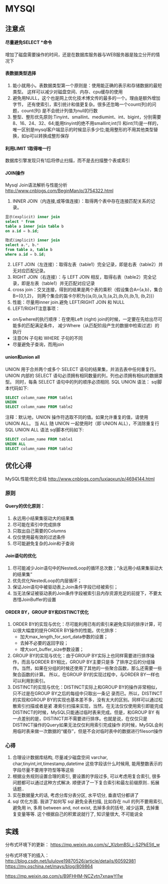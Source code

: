# MYSQl

## 注意点
#### 尽量避免SELECT *命令
增加了磁盘需要操作的时间，还是在数据库服务器与WEB服务器是独立分开的情况下
#### 表数据类型选择
1. 能小就用小。表数据类型第一个原则是：使用能正确的表示和存储数据的最短类型。
   这样可以减少对磁盘空间、内存、cpu缓存的使用
2. 避免用NULL，这个也是网上优化技术博文传的最多的一个。理由是额外增加字节，
   还有使索引，索引统计和值更复杂。很多还忽略一个count(列)的问题，count(列)
   是不会统计列值为null的行数
3. 整型、整形优先原则:Tinyint、smallint、mediumint、int、bigint，分别需要
   8、16、24、32、64;能用tinyint的绝不用smallint;int(1) 和int(11)是一样的，
   唯一区别是mysql客户端显示的时候显示多少位;能用整形的不用其他类型替换，如ip可以转换成整形保存

#### 利用LIMIT 1取得唯一行
数据库引擎发现只有1后将停止扫描，而不是去扫描整个表或索引
#### JOIN操作
Mysql Join语法解析与性能分析
http://www.cnblogs.com/BeginMan/p/3754322.html

1. INNER JOIN（内连接,或等值连接）：取得两个表中存在连接匹配关系的记录。
```sql
显示(explicit) inner join
select * from
table a inner join table b
on a.id = b.id;

隐式(implicit) inner join
select a.*, b.*
from table a, table b
where a.id = b.id;
```
2. LEFT JOIN（左连接）：取得左表（table1）完全记录，即是右表（table2）并无对应匹配记录。
3. RIGHT JOIN（右连接）：与 LEFT JOIN 相反，取得右表（table2）完全记录，即是左表（table1）并无匹配对应记录
4. cross join：交叉连接，得到的结果是两个表的乘积（假设集合A={a,b}，集合B={0,1,2}，
    则两个集合的笛卡尔积为{(a,0),(a,1),(a,2),(b,0),(b,1), (b,2)}）
5. 性能：尽量用inner join.避免 LEFT/RIGHT JOIN 和 NULL
6. LEFT/RIGHT注意事项：

 - on与where的执行顺序：在使用Left (right) join的时候，一定要在先给出尽可能多的匹配满足条件，
    减少Where（从匹配阶段产生的数据中检索过滤）的执行
 - 注意ON 子句和 WHERE 子句的不同
 - 尽量避免子查询，而用join
#### union和union all
UNION 用于合并两个或多个 SELECT 语句的结果集，并消去表中任何重复行。
UNION 内部的 SELECT 语句必须拥有相同数量的列，列也必须拥有相似的数据类型。
同时，每条 SELECT 语句中的列的顺序必须相同.
SQL UNION 语法：
sql脚本代码如下:
```sql
SELECT column_name FROM table1
UNION
SELECT column_name FROM table2
```
注释：默认地，UNION 操作符选取不同的值。如果允许重复的值，请使用 UNION ALL。
当 ALL 随 UNION 一起使用时（即 UNION ALL），不消除重复行
SQL UNION ALL 语法
sql脚本代码如下:
```sql
SELECT column_name FROM table1
UNION ALL
SELECT column_name FROM table2
```
## 优化心得
MySQL性能优化总结
http://www.cnblogs.com/luxiaoxun/p/4694144.html

### 原则
#### Query的优化原则：
1. 永远用小结果集驱动大的结果集
2. 尽可能在索引中完成排序
3. 只取出自己需要的Columns
4. 仅仅使用最有效的过滤条件
5. 尽可能避免复杂的Join和子查询

#### Join语句的优化
1. 尽可能减少Join语句中的NestedLoop的循环总次数；“永远用小结果集驱动大的结果集”
2. 优先优化NestedLoop的内层循环；
3. 保证Join语句中被驱动表上Join条件字段已经被索引；
4. 当无法保证被驱动表的Join条件字段被索引且内存资源充足的前提下，不要太吝惜JoinBuffer的设置

#### ORDER BY，GROUP BY和DISTINCT优化
1. ORDER BY的实现与优化：尽可能利用已有的索引来避免实际的排序计算，可以很大幅度的提升ORDER BY操作的性能。优化排序：
    - 加大max_length_for_sort_data参数的设置；
    - 去掉不必要的返回字段；
    - 增大sort_buffer_size参数设置；
1. GROUP BY的实现与优化：由于GROUP BY实际上也同样需要进行排序操作，而且与ORDER BY相比，GROUP BY主要只是多
    了排序之后的分组操作。当然，如果在分组的时候还使用了其他的一些聚合函数，那么还需要一些聚合函数的计算。
    所以，在GROUP BY的实现过程中，与ORDER BY一样也可以利用到索引。
1. DISTINCT的实现与优化：DISTINCT实际上和GROUP BY的操作非常相似，只不过是在GROUP BY之后的每组中只取出一条记
   录而已。所以，DISTINCT的实现和GROUP BY的实现也基本差不多，没有太大的区别。同样可以通过松散索引扫描或者是紧
   凑索引扫描来实现，当然，在无法仅仅使用索引即能完成DISTINCT的时候，MySQL只能通过临时表来完成。但是，和GROUP BY
   有一点差别的是，DISTINCT并不需要进行排序。也就是说，在仅仅只是DISTINCT操作的Query如果无法仅仅利用索引完成操作
   的时候，MySQL会利用临时表来做一次数据的“缓存”，但是不会对临时表中的数据进行filesort操作

### 心得
1. 合理设计数据库结构, 尽量减少磁盘空间 varchar, char,tinyint,int,timestamp,datetime 这些字段该什么时候用, 能用整数表示的字段尽量不要用字符型等等这些
1. 根据业务规则设置合理的索引, 要设置的字段过多, 可以考虑用复合索引, 很多问题都可以通过这种方式解决. 顺便讲了一下复合索引和最左前缀原则.. 拓展话题..
1. 实在数据量大的话, 考虑分库分表分区, 水平切分, 垂直切分都讲了
1. sql 优化方面. 我讲了如何写 sql 避免全表扫描, 比如存在 null 的列不要用索引, 避免用 in, 多用 between and, not exist, 去掉多余的括号, 减少运算,
   去掉重复变量等等. 这个根据自己的积累说就行了, 知识量很大, 不可能说全


## 实践

分布式环境下的更新：
https://mp.weixin.qq.com/s/_XlzbmBSj_i-S2PkE5tI_w

分布式环境下的插入：
 http://blog.csdn.net/lululove19870526/article/details/60592981
https://my.oschina.net/mays/blog/809864

 https://mp.weixin.qq.com/s/B9FHHM-NCZvtn7xnawYl1w
